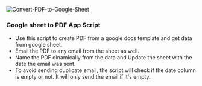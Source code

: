 ![Convert-PDF-to-Google-Sheet](https://user-images.githubusercontent.com/25211630/212786510-403b01e7-7d65-48fb-adb2-c1ecb121e962.png)

### Google sheet to PDF App Script

- Use this script to create PDF from a google docs template and get data from google sheet. 
- Email the PDF to any email from the sheet as well. 
- Name the PDF dinamically from the data and Update the sheet with the date the email was sent. 
- To avoid sending duplicate email, the script will check if the date column is empty or not. It will only send the email if it's empty. 
